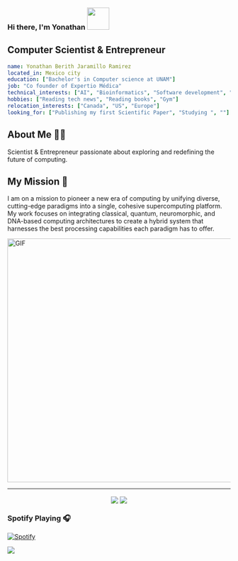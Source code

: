 ### Hi there, I'm Yonathan  <img src="https://media.giphy.com/media/hvRJCLFzcasrR4ia7z/giphy.gif"  height="50px" width="50px">


## Computer Scientist & Entrepreneur

```yaml
name: Yonathan Berith Jaramillo Ramirez
located_in: Mexico city
education: ["Bachelor's in Computer science at UNAM"]
job: "Co founder of Expertio Médica"
technical_interests: ["AI", "Bioinformatics", "Software development", "Cyber Security", "BCI's",  "Organoid Intelligence", "Data Science". "Quantum Computing", "Neuromorphic Computing", "5D optical data storag", "Neuroscience", "Lab Automation", "Genetic Engineering", "Synthetic Biology"]
hobbies: ["Reading tech news", "Reading books", "Gym"]
relocation_interests: ["Canada", "US", "Europe"]
looking_for: ["Publishing my first Scientific Paper", "Studying ", ""]
```


## About Me 👨‍🔬
Scientist & Entrepreneur passionate about exploring and redefining the future of computing.

## My Mission 🚀
I am on a mission to pioneer a new era of computing by unifying diverse, cutting-edge paradigms into a single, cohesive supercomputing platform. My work focuses on integrating classical, quantum, neuromorphic, and DNA-based computing architectures to create a hybrid system that harnesses the best processing capabilities each paradigm has to offer.

<img align="center" alt="GIF" src="https://github.com/abhisheknaiidu/abhisheknaiidu/blob/master/code.gif?raw=true" width="1100" height="550" />

--- 


<p align="center">
  <img src ="https://github-readme-stats.vercel.app/api?username=TheTechSensei&show_icons=true&count_private=true&theme=darcula&hide_border=true&hide=issues,contribs&bg_color=00000000" align="center">
  <img src ="https://github-readme-streak-stats.herokuapp.com?user=TheTechSensei&theme=darcula&hide_border=true&background=FFFFFF00" align="center">
</p>

### Spotify Playing 🎧


[![Spotify](https://spotify-yony6041.vercel.app/api/spotify)](https://open.spotify.com/user/6bdf0b5ff3f34f73bd4f1a9ccdd6d7ea)

<img align="center" src="https://user-images.githubusercontent.com/48784001/130169241-21e51597-9693-47ff-a304-de1812851cd7.gif"></img>


